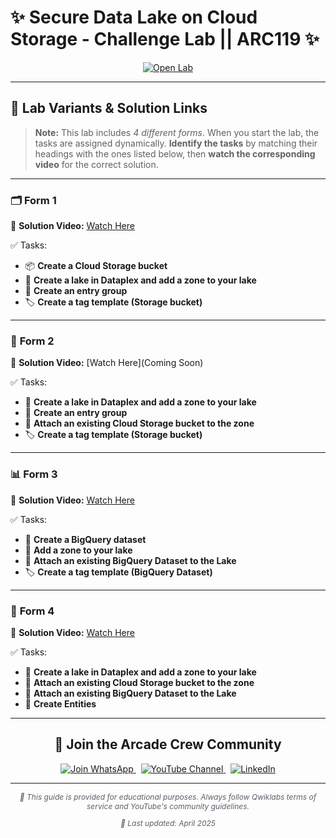 # ✨ Secure Data Lake on Cloud Storage - Challenge Lab || ARC119 ✨  

<div align="center">

<a href="https://www.cloudskillsboost.google/focuses/63857?parent=catalog" target="_blank" rel="noopener noreferrer">
  <img src="https://img.shields.io/badge/Open_Lab-Cloud_Skills_Boost-4285F4?style=for-the-badge&logo=google&logoColor=white&labelColor=34A853" alt="Open Lab">
</a>

</div>

---

## 🧩 Lab Variants & Solution Links

> **Note:** This lab includes *4 different forms*. When you start the lab, the tasks are assigned dynamically. **Identify the tasks** by matching their headings with the ones listed below, then **watch the corresponding video** for the correct solution. 

---

### 🗂️ **Form 1**  
🔗 **Solution Video:** [Watch Here](https://www.youtube.com/watch?v=TRejFsKLYHA)

✅ Tasks:
- 📦 **Create a Cloud Storage bucket**  
- 🌊 **Create a lake in Dataplex and add a zone to your lake**  
- 📘 **Create an entry group**  
- 🏷️ **Create a tag template (Storage bucket)**  

---

### 📁 **Form 2**  
🔗 **Solution Video:** [Watch Here](Coming Soon)

✅ Tasks:
- 🌊 **Create a lake in Dataplex and add a zone to your lake**  
- 📘 **Create an entry group**  
- 🔗 **Attach an existing Cloud Storage bucket to the zone**  
- 🏷️ **Create a tag template (Storage bucket)**  

---

### 📊 **Form 3**  
🔗 **Solution Video:** [Watch Here](https://www.youtube.com/watch?v=JetjLecFWqs)

✅ Tasks:
- 🧠 **Create a BigQuery dataset**  
- 🌊 **Add a zone to your lake**  
- 🔗 **Attach an existing BigQuery Dataset to the Lake**  
- 🏷️ **Create a tag template (BigQuery Dataset)**  

---

### 🧪 **Form 4**  
🔗 **Solution Video:** [Watch Here](https://www.youtube.com/watch?v=_eIKXbrgye4)

✅ Tasks:
- 🌊 **Create a lake in Dataplex and add a zone to your lake**  
- 🔗 **Attach an existing Cloud Storage bucket to the zone**  
- 🔗 **Attach an existing BigQuery Dataset to the Lake**  
- 📍 **Create Entities**  

---

<div align="center">

## 🎉 Join the Arcade Crew Community  

<a href="https://chat.whatsapp.com/KkNEauOhBQXHdVcmqIlv9F">
  <img src="https://img.shields.io/badge/Join_WhatsApp-25D366?style=for-the-badge&logo=whatsapp&logoColor=white" alt="Join WhatsApp">
</a>  
&nbsp;  
<a href="https://www.youtube.com/@Arcade61432?sub_confirmation=1">
  <img src="https://img.shields.io/badge/Subscribe-Arcade%20Crew-FF0000?style=for-the-badge&logo=youtube&logoColor=white" alt="YouTube Channel">
</a>  
&nbsp;  
<a href="https://www.linkedin.com/in/gourav61432/">
  <img src="https://img.shields.io/badge/LINKEDIN-Gourav%20Sen-0077B5?style=for-the-badge&logo=linkedin&logoColor=white" alt="LinkedIn">
</a>

</div>

---

<div align="center">

<p style="font-size: 12px; color: #586069;">
  <em>📘 This guide is provided for educational purposes. Always follow Qwiklabs terms of service and YouTube's community guidelines.</em>
</p>

<p style="font-size: 12px; color: #586069;">
  <em>📅 Last updated: April 2025</em>
</p>

</div>
